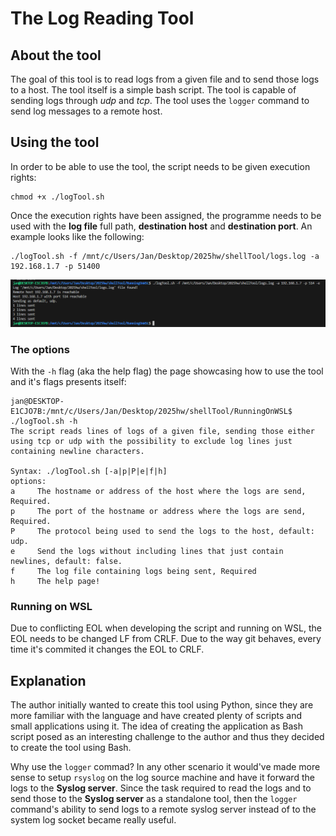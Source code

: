 # The Log Reading Tool

## About the tool
The goal of this tool is to read logs from a given file and to send those logs to a host. The tool itself is a simple bash script. The tool is capable of sending logs through *udp* and *tcp*. The tool uses the ```logger``` command to send log messages to a remote host.


## Using the tool

In order to be able to use the tool, the script needs to be given execution rights:
```
chmod +x ./logTool.sh
```

Once the execution rights have been assigned, the programme needs to be used with the **log file** full path, **destination host** and **destination port**. An example looks like the following:
```
./logTool.sh -f /mnt/c/Users/Jan/Desktop/2025hw/shellTool/logs.log -a 192.168.1.7 -p 51400
```
![Image showing the Log Reading Tool output.](./../img/logTool.png)

### The options
With the ```-h``` flag (aka the help flag) the page showcasing how to use the tool and it's flags presents itself:
```
jan@DESKTOP-E1CJO7B:/mnt/c/Users/Jan/Desktop/2025hw/shellTool/RunningOnWSL$ ./logTool.sh -h
The script reads lines of logs of a given file, sending those either using tcp or udp with the possibility to exclude log lines just containing newline characters.

Syntax: ./logTool.sh [-a|p|P|e|f|h]
options:
a     The hostname or address of the host where the logs are send, Required.
p     The port of the hostname or address where the logs are send, Required.
P     The protocol being used to send the logs to the host, default: udp.
e     Send the logs without including lines that just contain newlines, default: false.
f     The log file containing logs being sent, Required
h     The help page!

```
### Running on WSL
Due to conflicting EOL when developing the script and running on WSL, the EOL needs to be changed LF from CRLF. Due to the way git behaves, every time it's commited it changes the EOL to CRLF.

## Explanation
The author initially wanted to create this tool using Python, since they are more familiar with the language and have created plenty of scripts and small applications using it. The idea of creating the application as Bash script posed as an interesting challenge to the author and thus they decided to create the tool using Bash.

Why use the ```logger``` commad? In any other scenario it would've made more sense to setup ```rsyslog``` on the log source machine and have it forward the logs to the **Syslog server**. Since the task required to read the logs and to send those to the **Syslog server** as a standalone tool, then the ```logger``` command's ability to send logs to a remote syslog server instead of to the system log socket became really useful.